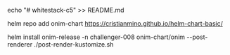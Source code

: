 echo "# whitestack-c5" >> README.md

helm repo add onim-chart https://cristianmino.github.io/helm-chart-basic/

helm install onim-release -n challenger-008 onim-chart/onim --post-renderer ./post-render-kustomize.sh